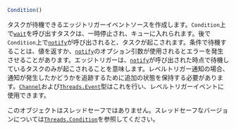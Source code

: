 ```julia
Condition()
```

タスクが待機できるエッジトリガーイベントソースを作成します。`Condition`上で[`wait`](@ref)を呼び出すタスクは、一時停止され、キューに入れられます。後で`Condition`上で[`notify`](@ref)が呼び出されると、タスクが起こされます。条件で待機することは、値を返すか、[`notify`](@ref)のオプション引数が使用されるとエラーを発生させることがあります。エッジトリガーは、[`notify`](@ref)が呼び出された時点で待機しているタスクのみが起こされることを意味します。レベルトリガー通知の場合、通知が発生したかどうかを追跡するために追加の状態を保持する必要があります。[`Channel`](@ref)および[`Threads.Event`](@ref)型はこれを行い、レベルトリガーイベントに使用できます。

このオブジェクトはスレッドセーフではありません。スレッドセーフなバージョンについては[`Threads.Condition`](@ref)を参照してください。
